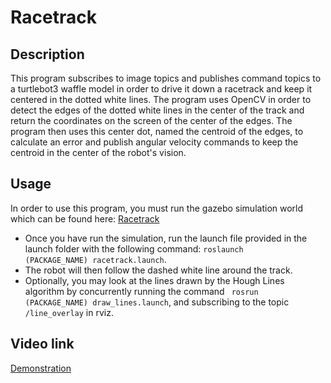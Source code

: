 # Racetrack

## Description
This program subscribes to image topics and publishes command topics to a turtlebot3 waffle model in order to drive it down a racetrack and keep it centered in the dotted white
lines. The program uses OpenCV in order to detect the edges of the dotted white lines in the center of the track and return the coordinates on the screen of the center of the
edges. The program then uses this center dot, named the centroid of the edges, to calculate an error and publish angular velocity commands to keep the centroid in the 
center of the robot's vision.

## Usage
In order to use this program, you must run the gazebo simulation world which can be found here: [Racetrack](http://cosi119r.s3-website-us-west-2.amazonaws.com/content/topics/robotics_pas/7_race_track.md/)

* Once you have run the simulation, run the launch file provided in the launch folder with the following command: <code>roslaunch (PACKAGE_NAME) racetrack.launch</code>.
* The robot will then follow the dashed white line around the track.
* Optionally, you may look at the lines drawn by the Hough Lines algorithm by concurrently running the command <code> rosrun (PACKAGE_NAME) draw_lines.launch</code>, and subscribing to the topic <code>/line_overlay</code> in rviz.

## Video link
[Demonstration](https://drive.google.com/file/d/1D29quLxCBVsaLuOplft5w5oRcnpH0hVZ/view?usp=sharing)
